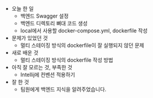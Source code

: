 - 오늘 한 일
    - 백엔드 Swagger 설정
    - 백엔드 디렉토리 뼈대 코드 생성
    - local에서 사용할 docker-compose.yml, dockerfile 작성
- 문제가 있었던 것
    - 멀티 스테이징 방식의 dockerfile이 잘 실행되지 않던 문제
- 새로 배운 것
    - 멀티 스테이징 방식의 dockerfile 작성 방법
- 아직 잘 모르는 것, 부족한 것
    - Intellij에 컨벤션 적용하기
- 잘 한 것
    - 팀원에게 백엔드 지식을 알려주었습니다. 